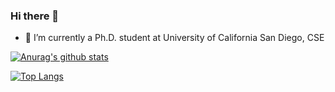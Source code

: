 ### Hi there 👋

- 🔭 I’m currently a Ph.D. student at University of California San Diego, CSE

[![Anurag's github stats](https://github-readme-stats.vercel.app/api?username=lastweek)](https://github.com/anuraghazra/github-readme-stats)

[![Top Langs](https://github-readme-stats.vercel.app/api/top-langs/?username=lastweek&layout=compact)](https://github.com/anuraghazra/github-readme-stats)
